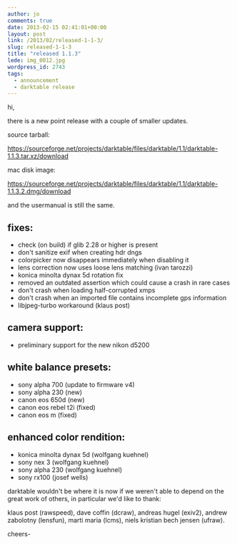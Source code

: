 ```yaml
---
author: jo
comments: true
date: 2013-02-15 02:41:01+00:00
layout: post
link: /2013/02/released-1-1-3/
slug: released-1-1-3
title: "released 1.1.3"
lede: img_0012.jpg
wordpress_id: 2743
tags:
  - announcement
  - darktable release
---
```

hi,

there is a new point release with a couple of smaller updates.

source tarball:

https://sourceforge.net/projects/darktable/files/darktable/1.1/darktable-1.1.3.tar.xz/download

mac disk image:

https://sourceforge.net/projects/darktable/files/darktable/1.1/darktable-1.1.3.2.dmg/download

and the usermanual is still the same.

## fixes:

* check (on build) if glib 2.28 or higher is present
* don't sanitize exif when creating hdr dngs
* colorpicker now disappears immediately when disabling it
* lens correction now uses loose lens matching (ivan tarozzi)
* konica minolta dynax 5d rotation fix
* removed an outdated assertion which could cause a crash in rare cases
* don't crash when loading half-corrupted xmps
* don't crash when an imported file contains incomplete gps information
* libjpeg-turbo workaround (klaus post)

## camera support:

* preliminary support for the new nikon d5200

## white balance presets:

* sony alpha 700 (update to firmware v4)
* sony alpha 230 (new)
* canon eos 650d (new)
* canon eos rebel t2i (fixed)
* canon eos m (fixed)

## enhanced color rendition:

* konica minolta dynax 5d (wolfgang kuehnel)
* sony nex 3 (wolfgang kuehnel)
* sony alpha 230 (wolfgang kuehnel)
* sony rx100 (josef wells)

darktable wouldn't be where it is now if we weren't able to depend on the great work of others, in particular we'd like to thank:

klaus post (rawspeed), dave coffin (dcraw), andreas hugel (exiv2), andrew zabolotny (lensfun), marti maria (lcms), niels kristian bech jensen (ufraw).

cheers-
